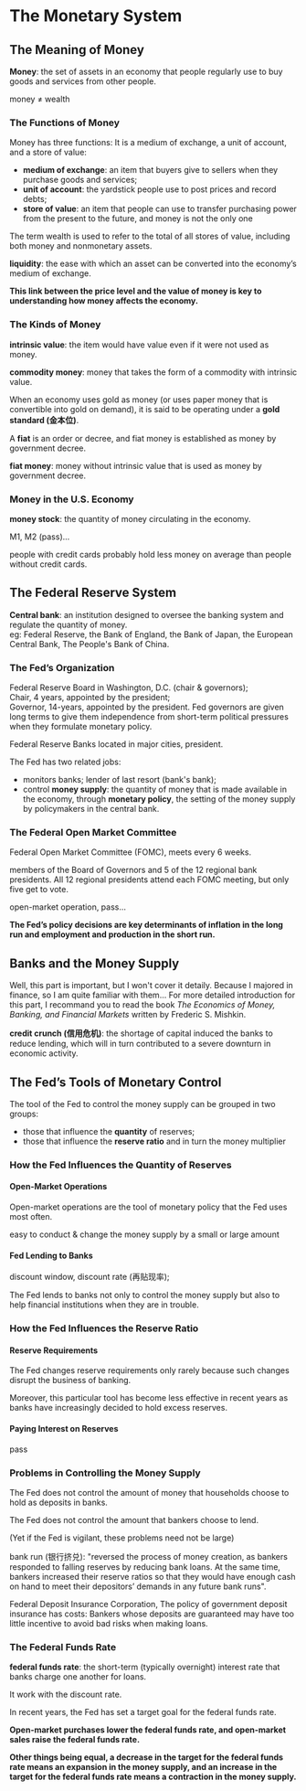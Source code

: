# The Monetary System

## The Meaning of Money

**Money**: the set of assets in an economy that people regularly use to buy
goods and services from other people.

money $\ne$ wealth

### The Functions of Money

Money has three functions: It is a medium of exchange, a unit of account,
and a store of value:  
* **medium of exchange**: an item that buyers give to sellers when they purchase
goods and services;
* **unit of account**: the yardstick people use to post prices and record debts;
* **store of value**: an item that people can use to transfer purchasing power
from the present to the future, and money is not the only one

The term wealth is used to refer to the total of all stores of value, including
both money and nonmonetary assets.

**liquidity**: the ease with which an asset can be converted into the economy’s
medium of exchange.

**This link between the price level and the value of money is key to
understanding how money affects the economy.**

### The Kinds of Money

**intrinsic value**: the item would have value even if it were not used as
money.

**commodity money**: money that takes the form of a commodity with intrinsic
value.

When an economy uses gold as money (or uses paper money that is convertible into
gold on demand), it is said to be operating under a **gold standard (金本位)**.

A **fiat** is an order or decree, and fiat money is established as money by
government decree.

**fiat money**: money without intrinsic value that is used as money by
government decree.

### Money in the U.S. Economy

**money stock**: the quantity of money circulating in the economy.

M1, M2 (pass)...

people with credit cards probably hold less money on average than people without
credit cards.

## The Federal Reserve System

**Central bank**: an institution designed to oversee the banking system and
regulate the quantity of money.  
eg: Federal Reserve, the Bank of England, the Bank of Japan, the European
Central Bank, The People's Bank of China.

### The Fed’s Organization

Federal Reserve Board in Washington, D.C. (chair & governors);  
Chair, 4 years, appointed by the president;  
Governor, 14-years, appointed by the president. Fed governors are given long
terms to give them independence from short-term political pressures when they
formulate monetary policy.

Federal Reserve Banks located in major cities, president.

The Fed has two related jobs:  
* monitors banks; lender of last resort (bank's bank);
* control **money supply**: the quantity of money that is made available in the
economy, through **monetary policy**, the setting of the money supply by
policymakers in the central bank.

### The Federal Open Market Committee

Federal Open Market Committee (FOMC), meets every 6 weeks.

members of the Board of Governors and 5 of the 12 regional bank presidents. All
12 regional presidents attend each FOMC meeting, but only five get to vote.

open-market operation, pass...

**The Fed’s policy decisions are key determinants of inflation in the long run
and employment and production in the short run.**

## Banks and the Money Supply

Well, this part is important, but I won't cover it detaily. Because I majored in
finance, so I am quite familiar with them... For more detailed introduction
for this part, I recommand you to read the book *The Economics of Money,
Banking, and Financial Markets* written by Frederic S. Mishkin.

**credit crunch (信用危机)**: the shortage of capital induced the banks to
reduce lending, which will in turn contributed to a severe downturn in economic
activity.

## The Fed’s Tools of Monetary Control

The tool of the Fed to control the money supply can be grouped in two groups:  
* those that influence the **quantity** of reserves;
* those that influence the **reserve ratio** and in turn the money multiplier

### How the Fed Influences the Quantity of Reserves

#### Open-Market Operations

Open-market operations are the tool of monetary policy that the Fed
uses most often.

easy to conduct & change the money supply by a small or large amount

#### Fed Lending to Banks

discount window, discount rate (再贴现率);

The Fed lends to banks not only to control the money supply but also to help
financial institutions when they are in trouble.

### How the Fed Influences the Reserve Ratio

#### Reserve Requirements

The Fed changes reserve requirements only rarely because such changes disrupt
the business of banking.

Moreover, this particular tool has become less effective in recent years as
banks have increasingly decided to hold excess reserves.

#### Paying Interest on Reserves

pass

### Problems in Controlling the Money Supply

The Fed does not control the amount of money that households choose to hold as
deposits in banks.

The Fed does not control the amount that bankers choose to lend.

(Yet if the Fed is vigilant, these problems need not be large)

bank run (银行挤兑): "reversed the process of money creation, as bankers
responded to falling reserves by reducing bank loans. At the same time, bankers
increased their reserve ratios so that they would have enough cash on hand to
meet their depositors’ demands in any future bank runs".

Federal Deposit Insurance Corporation, The policy of government deposit
insurance has costs: Bankers whose deposits are guaranteed may have too little
incentive to avoid bad risks when making loans.

### The Federal Funds Rate

**federal funds rate**: the short-term (typically overnight) interest rate that
banks charge one another for loans.

It work with the discount rate.

In recent years, the Fed has set a target goal for the federal funds rate.

**Open-market purchases lower the federal funds rate, and open-market sales
raise the federal funds rate.**

**Other things being equal, a decrease in the target for the federal
funds rate means an expansion in the money supply, and an increase
in the target for the federal funds rate means a contraction in the money
supply.**
